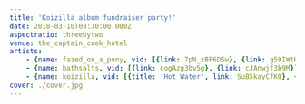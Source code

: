 ```yaml
---
title: 'Koizilla album fundraiser party!'
date: 2018-03-10T08:30:00.000Z
aspectratio: threebytwo
venue: the_captain_cook_hotel
artists:
    - {name: fazed_on_a_pony, vid: [{link: 7pN_zBF6DSw}, {link: g59IWtH2WTM}]}
    - {name: bathsalts, vid: [{link: cogAzg3bv5g}, {link: cJAnwjf3b9M}]}
    - {name: koizilla, vid: [{title: 'Hot Water', link: SuB5kayCfKQ}, {title: 'New Song', link: vpcCZGlGhM8}, {title: 'A Spicy Curry or a Chicken Kebab', link: Db7Uxl7gi_Q}, {title: 'End the World', link: dzxudrjWQFU}]}
cover: ./cover.jpg
---
```

